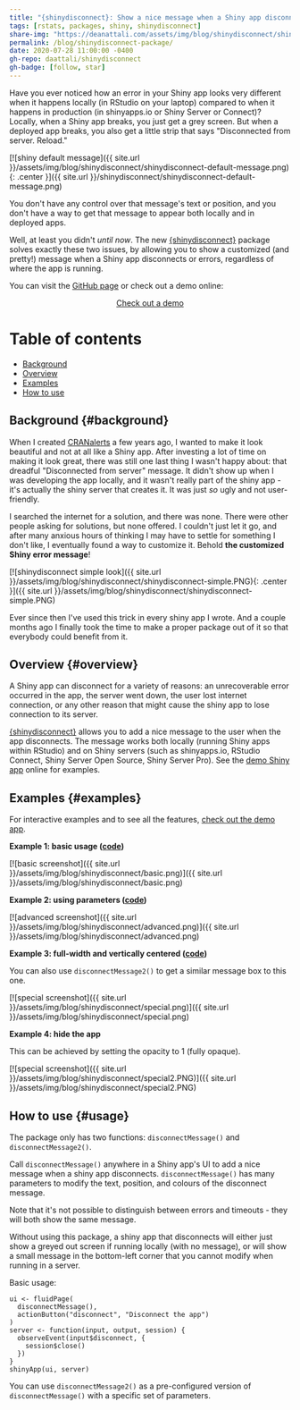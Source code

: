```yaml
---
title: "{shinydisconnect}: Show a nice message when a Shiny app disconnects or errors"
tags: [rstats, packages, shiny, shinydisconnect]
share-img: "https://deanattali.com/assets/img/blog/shinydisconnect/shinydisconnect.png"
permalink: /blog/shinydisconnect-package/
date: 2020-07-28 11:00:00 -0400
gh-repo: daattali/shinydisconnect
gh-badge: [follow, star]
---
```


Have you ever noticed how an error in your Shiny app looks very different when it happens locally (in RStudio on your laptop) compared to when it happens in production (in shinyapps.io or Shiny Server or Connect)? Locally, when a Shiny app breaks, you just get a grey screen. But when a deployed app breaks, you also get a little strip that says "Disconnected from server. Reload."

[![shiny default message]({{ site.url }}/assets/img/blog/shinydisconnect/shinydisconnect-default-message.png){: .center }]({{ site.url }}/shinydisconnect/shinydisconnect-default-message.png)

You don't have any control over that message's text or position, and you don't have a way to get that message to appear both locally and in deployed apps.

Well, at least you didn't *until now*. The new [{shinydisconnect}](https://github.com/daattali/shinydisconnect) package solves exactly these two issues, by allowing you to show a customized (and pretty!) message when a Shiny app disconnects or errors, regardless of where the app is running.

You can visit the [GitHub page](https://github.com/daattali/shinydisconnect/) or check out a demo online:

<div style="text-align:center;">
<a class="btn btn-lg btn-cta" href="https://daattali.com/shiny/shinydisconnect-demo/">Check out a demo</a>
</div>

# Table of contents

- [Background](#background)
- [Overview](#overview)
- [Examples](#examples)
- [How to use](#usage)

## Background {#background}

When I created [CRANalerts](https://cranalerts.com/) a few years ago, I wanted to make it look beautiful and not at all like a Shiny app. After investing a lot of time on making it look great, there was still one last thing I wasn't happy about: that dreadful "Disconnected from server" message. It didn't show up when I was developing the app locally, and it wasn't really part of the shiny app - it's actually the shiny server that creates it. It was just *so* ugly and not user-friendly.

I searched the internet for a solution, and there was none. There were other people asking for solutions, but none offered. I couldn't just let it go, and after many anxious hours of thinking I may have to settle for something I don't like, I eventually found a way to customize it. Behold **the customized Shiny error message**!

[![shinydisconnect simple look]({{ site.url }}/assets/img/blog/shinydisconnect/shinydisconnect-simple.PNG){: .center }]({{ site.url }}/assets/img/blog/shinydisconnect/shinydisconnect-simple.PNG)

Ever since then I've used this trick in every shiny app I wrote. And a couple months ago I finally took the time to make a proper package out of it so that everybody could benefit from it.

## Overview {#overview}

A Shiny app can disconnect for a variety of reasons: an unrecoverable error occurred in the app, the server went down, the user lost internet connection, or any other reason that might cause the shiny app to lose connection to its server.

[{shinydisconnect}](https://github.com/daattali/shinydisconnect) allows you to add a nice message to the user when the app disconnects.  The message works both locally (running Shiny apps within RStudio) and on Shiny servers (such as shinyapps.io, RStudio Connect, Shiny Server Open Source, Shiny Server Pro). See the [demo Shiny app](https://daattali.com/shiny/shinydisconnect-demo/) online for examples.

## Examples {#examples}

For interactive examples and to see all the features, [check out the demo app](https://daattali.com/shiny/shinydisconnect-demo/).

**Example 1: basic usage ([code](https://github.com/daattali/shinydisconnect/blob/master/inst/examples/basic/app.R))**

[![basic screenshot]({{ site.url }}/assets/img/blog/shinydisconnect/basic.png)]({{ site.url }}/assets/img/blog/shinydisconnect/basic.png)

**Example 2: using parameters ([code](https://github.com/daattali/shinydisconnect/blob/master/inst/examples/advanced/app.R))**

[![advanced screenshot]({{ site.url }}/assets/img/blog/shinydisconnect/advanced.png)]({{ site.url }}/assets/img/blog/shinydisconnect/advanced.png)

**Example 3: full-width and vertically centered ([code](https://github.com/daattali/shinydisconnect/blob/master/inst/examples/special/app.R))**

You can also use `disconnectMessage2()` to get a similar message box to this one.

[![special screenshot]({{ site.url }}/assets/img/blog/shinydisconnect/special.png)]({{ site.url }}/assets/img/blog/shinydisconnect/special.png)

**Example 4: hide the app**

This can be achieved by setting the opacity to 1 (fully opaque).

[![special screenshot]({{ site.url }}/assets/img/blog/shinydisconnect/special2.PNG)]({{ site.url }}/assets/img/blog/shinydisconnect/special2.PNG)

## How to use {#usage}

The package only has two functions: `disconnectMessage()` and `disconnectMessage2()`.

Call `disconnectMessage()` anywhere in a Shiny app's UI to add a nice message when a shiny app disconnects. `disconnectMessage()` has many parameters to modify the text, position, and colours of the disconnect message.

Note that it's not possible to distinguish between errors and timeouts - they will both show the same message.

Without using this package, a shiny app that disconnects will either just show a greyed out screen if running locally (with no message), or will show a small message in the bottom-left corner that you cannot modify when running in a server.

Basic usage:

```
ui <- fluidPage(
  disconnectMessage(),
  actionButton("disconnect", "Disconnect the app")
)
server <- function(input, output, session) {
  observeEvent(input$disconnect, {
    session$close()
  })
}
shinyApp(ui, server)
```

You can use `disconnectMessage2()` as a pre-configured version of `disconnectMessage()` with a specific set of parameters.
